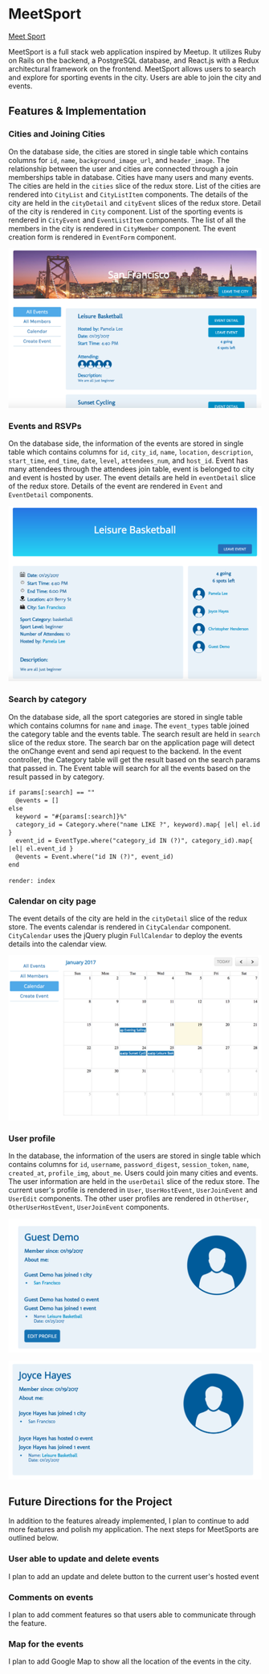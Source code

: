 # MeetSport

[Meet Sport](http://meetsport.herokuapp.com)

MeetSport is a full stack web application inspired by Meetup. It utilizes Ruby on Rails on the backend, a PostgreSQL database, and React.js with a Redux architectural framework on the frontend. MeetSport allows users to search and explore for sporting events in the city. Users are able to join the city and events.

## Features & Implementation
### Cities and Joining Cities
On the database side, the cities are stored in single table which contains columns for  `id`, `name`, `background_image_url`, and `header_image`. The relationship between the user and cities are connected through a join memberships table in database. Cities have many users and many events. The cities are held in the `cities` slice of the redux store. List of the cities are rendered into `CityList` and `CityListItem` components. The details of the city are held in the `cityDetail` and `cityEvent` slices of the redux store. Detail of the city is rendered in `City` component. List of the sporting events is rendered in `CityEvent` and `EventListItem` components. The list of all the members in the city is rendered in `CityMember` component. The event creation form is rendered in `EventForm` component.

![image of city home page](wireframes/city_home_page.png)

### Events and RSVPs
On the database side, the information of the events are stored in single table which contains columns for `id`, `city_id`, `name`, `location`, `description`, `start_time`, `end_time`, `date`, `level`, `attendees_num`, and `host_id`. Event has many attendees through the attendees join table, event is belonged to city and event is hosted by user. The event details are held in `eventDetail` slice of the redux store. Details of the event are rendered in `Event` and `EventDetail` components.

![image of event detail](wireframes/event_detail.png)

### Search by category
On the database side, all the sport categories are stored in single table which contains columns for `name` and `image`. The `event_types` table joined the category table and the events table. The search result are held in `search` slice of the redux store. The search bar on the application page will detect the onChange event and send api request to the backend. In the event controller, the Category table will get the result based on the search params that passed in. The Event table will search for all the events based on the result passed in by category.

```
if params[:search] == ""
  @events = []
else
  keyword = "#{params[:search]}%"
  category_id = Category.where("name LIKE ?", keyword).map{ |el| el.id }
  event_id = EventType.where("category_id IN (?)", category_id).map{ |el| el.event_id }
  @events = Event.where("id IN (?)", event_id)
end

render: index
```

### Calendar on city page
The event details of the city are held in the `cityDetail` slice of the redux store. The events calendar is rendered in `CityCalendar` component. `CityCalendar` uses the jQuery plugin `FullCalendar` to deploy the events details into the calendar view.

![image of city calendar](wireframes/calendar.png)

### User profile
In the database, the information of the users are stored in single table which contains columns for `id`, `username`, `password_digest`, `session_token`, `name`, `created_at`, `profile_img`, `about_me`. Users could join many cities and events. The user information are held in the `userDetail` slice of the redux store. The current user's profile is rendered in `User`, `UserHostEvent`, `UserJoinEvent` and `UserEdit` components. The other user profiles are rendered in `OtherUser`, `OtherUserHostEvent`, `UserJoinEvent` components.

![image of currentuser's profile](wireframes/currentuser_profile.png)

![image of otheruser's profile](wireframes/otheruser_profile.png)

## Future Directions for the Project
In addition to the features already implemented, I plan to continue to add more features and polish my application. The next steps for MeetSports are outlined below.

### User able to update and delete events
I plan to add an update and delete button to the current user's hosted event

### Comments on events
I plan to add comment features so that users able to communicate through the feature.

### Map for the events
I plan to add Google Map to show all the location of the events in the city.

